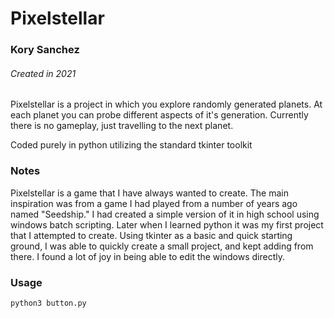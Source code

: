 # Pixelstellar
### Kory Sanchez
###### Created in 2021

Pixelstellar is a project in which you explore randomly generated planets. At each planet you can probe different aspects of it's generation. Currently there is no gameplay, just travelling to the next planet.

Coded purely in python utilizing the standard tkinter toolkit



### Notes

Pixelstellar is a game that I have always wanted to create. The main inspiration was from a game I had played from a number of years ago named "Seedship." I had created a simple version of it in high school using windows batch scripting. Later when I learned python it was my first project that I attempted to create. Using tkinter as a basic and quick starting ground, I was able to quickly create a small project, and kept adding from there. I found a lot of joy in being able to edit the windows directly.

### Usage

`python3 button.py`